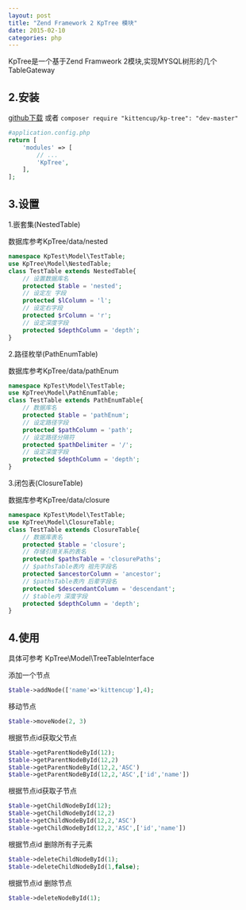 ```yaml
---
layout: post
title: "Zend Framework 2 KpTree 模块"
date: 2015-02-10
categories: php
---
```


KpTree是一个基于Zend Framweork 2模块,实现MYSQL树形的几个TableGateway

## 2.安装

[github下载](https://github.com/kittencup/KpTree.git) 或者 `composer require "kittencup/kp-tree": "dev-master"`

```php
#application.config.php
return [
    'modules' => [
        // ...
        'KpTree',
    ],
];
```

## 3.设置

1.嵌套集(NestedTable)

数据库参考KpTree/data/nested

```php
namespace KpTest\Model\TestTable;
use KpTree\Model\NestedTable;
class TestTable extends NestedTable{
    // 设置数据库名
    protected $table = 'nested';
    // 设定左 字段
    protected $lColumn = 'l';
    // 设定右字段
    protected $rColumn = 'r';
    // 设定深度字段
    protected $depthColumn = 'depth';
}
```

2.路径枚举(PathEnumTable)

数据库参考KpTree/data/pathEnum

```php
namespace KpTest\Model\TestTable;
use KpTree\Model\PathEnumTable;
class TestTable extends PathEnumTable{
    // 数据库名
    protected $table = 'pathEnum';
    // 设定路径字段
    protected $pathColumn = 'path';
    // 设定路径分隔符
    protected $pathDelimiter = '/';
    // 设定深度字段
    protected $depthColumn = 'depth';
}
```

3.闭包表(ClosureTable)

数据库参考KpTree/data/closure

```php
namespace KpTest\Model\TestTable;
use KpTree\Model\ClosureTable;
class TestTable extends ClosureTable{
    // 数据库表名
    protected $table = 'closure';
    // 存储引用关系的表名
    protected $pathsTable = 'closurePaths';
    // $pathsTable表内 祖先字段名
    protected $ancestorColumn = 'ancestor';
    // $pathsTable表内 后辈字段名
    protected $descendantColumn = 'descendant';
    // $table内 深度字段
    protected $depthColumn = 'depth';
}
```

## 4.使用

具体可参考 KpTree\Model\TreeTableInterface

添加一个节点

```php
$table->addNode(['name'=>'kittencup'],4);
```

移动节点

```php
$table->moveNode(2, 3)
```
根据节点id获取父节点

```php
$table->getParentNodeById(12);
$table->getParentNodeById(12,2)
$table->getParentNodeById(12,2,'ASC')
$table->getParentNodeById(12,2,'ASC',['id','name'])
```

根据节点id获取子节点

```php
$table->getChildNodeById(12);
$table->getChildNodeById(12,2)
$table->getChildNodeById(12,2,'ASC')
$table->getChildNodeById(12,2,'ASC',['id','name'])
```

根据节点id 删除所有子元素

```php
$table->deleteChildNodeById(1);
$table->deleteChildNodeById(1,false);
```

根据节点id 删除节点

```php
$table->deleteNodeById(1);
```